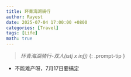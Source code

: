 ```yaml
---
title: 环青海湖骑行
author: Rayest
date: 2025-07-04 17:00:00 +0800
categories: [Travel]
tags: [Life]
math: true
---
```


> *环青海湖骑行-双人(istj x infj)*
{: .prompt-tip }

- 不能难产呀，7月17日要搞定
